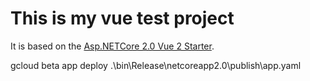 # This is my vue test project

It is based on the [Asp.NETCore 2.0 Vue 2 Starter](https://github.com/MarkPieszak/aspnetcore-Vue-starter).

gcloud beta app deploy .\bin\Release\netcoreapp2.0\publish\app.yaml
